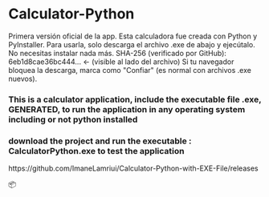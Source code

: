 # Calculator-Python

Primera versión oficial de la app.
Esta calculadora fue creada con Python y PyInstaller.
Para usarla, solo descarga el archivo .exe de abajo y ejecútalo. No necesitas instalar nada más.
SHA-256 (verificado por GitHub):
6eb1d8cae36bc444... ← (visible al lado del archivo)
Si tu navegador bloquea la descarga, marca como "Confiar" (es normal con archivos .exe nuevos).

<h3>This is a calculator application, include the executable file .exe, GENERATED, to run the application in any operating system including or not python installed</h3>
<h3>download the project and run the executable : CalculatorPython.exe  to test the application </h3>
https://github.com/ImaneLamriui/Calculator-Python-with-EXE-File/releases

📦 
